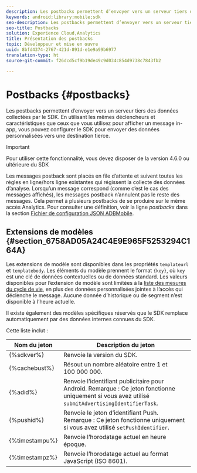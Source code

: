 ```yaml
---
description: Les postbacks permettent d’envoyer vers un serveur tiers des données collectées par le SDK. En utilisant les mêmes déclencheurs et caractéristiques que ceux que vous utilisez pour afficher un message in-app, vous pouvez configurer le SDK pour envoyer des données personnalisées vers une destination tierce.
keywords: android;library;mobile;sdk
seo-description: Les postbacks permettent d’envoyer vers un serveur tiers des données collectées par le SDK. En utilisant les mêmes déclencheurs et caractéristiques que ceux que vous utilisez pour afficher un message in-app, vous pouvez configurer le SDK pour envoyer des données personnalisées vers une destination tierce.
seo-title: Postbacks
solution: Experience Cloud,Analytics
title: Présentation des postbacks
topic: Développeur et mise en œuvre
uuid: 8bfd4374-2767-421d-891d-e1e9a99b6977
translation-type: ht
source-git-commit: f26dcd5cf9b19de49c9d034c854d9738c7843fb2

---
```



# Postbacks {#postbacks}

Les postbacks permettent d’envoyer vers un serveur tiers des données collectées par le SDK. En utilisant les mêmes déclencheurs et caractéristiques que ceux que vous utilisez pour afficher un message in-app, vous pouvez configurer le SDK pour envoyer des données personnalisées vers une destination tierce.

>[!IMPORTANT]
>
>Pour utiliser cette fonctionnalité, vous devez disposer de la version 4.6.0 ou ultérieure du SDK

Les messages postback sont placés en file d’attente et suivent toutes les règles en ligne/hors ligne existantes qui régissent la collecte des données d’analyse. Lorsqu’un message correspond (comme c’est le cas des messages affichés), les messages postback n’annulent pas le reste des messages. Cela permet à plusieurs postbacks de se produire sur le même accès Analytics. Pour consulter une définition, voir la ligne *postbacks* dans la section [Fichier de configuration JSON ADBMobile](/help/android/configuration/json-config/json-config.md).

## Extensions de modèles {#section_6758AD05A24C4E9E965F5253294C164A}

Les extensions de modèle sont disponibles dans les propriétés `templateurl` et `templatebody`. Les éléments du modèle prennent le format `{key}`, où `key` est une clé de données contextuelles ou de données standard. Les valeurs disponibles pour l’extension de modèle sont limitées à la [liste des mesures du cycle de vie](/help/android/metrics.md), en plus des données personnalisées jointes à l’accès qui déclenche le message. Aucune donnée d’historique ou de segment n’est disponible à l’heure actuelle.

Il existe également des modèles spécifiques réservés que le SDK remplace automatiquement par des données internes connues du SDK.

Cette liste inclut :

| Nom du jeton | Description du jeton |
|--- |--- |
| {%sdkver%} | Renvoie la version du SDK. |
| {%cachebust%} | Résout un nombre aléatoire entre 1 et 100 000 000. |
| {%adid%} | Renvoie l’identifiant publicitaire pour Android. Remarque : Ce jeton fonctionne uniquement si vous avez utilisé `submitAdvertisingIdentifierTask`. |
| {%pushid%} | Renvoie le jeton d’identifiant Push. Remarque : Ce jeton fonctionne uniquement si vous avez utilisé `setPushIdentifier`. |
| {%timestampu%} | Renvoie l’horodatage actuel en heure époque. |
| {%timestampz%} | Renvoie l’horodatage actuel au format JavaScript (ISO 8601). |
